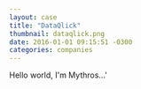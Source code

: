 ```yaml
---
layout: case
title: "DataQlick"
thumbnail: dataqlick.png
date: 2016-01-01 09:15:51 -0300
categories: companies
---
```

Hello world, I'm Mythros...'